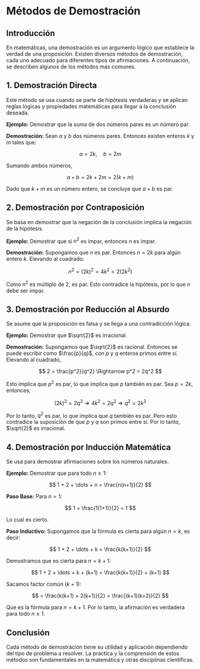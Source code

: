 # Métodos de Demostración

## Introducción

En matemáticas, una demostración es un argumento lógico que establece la verdad de una proposición. Existen diversos métodos de demostración, cada uno adecuado para diferentes tipos de afirmaciones. A continuación, se describen algunos de los métodos más comunes.

## 1. Demostración Directa

Este método se usa cuando se parte de hipótesis verdaderas y se aplican reglas lógicas y propiedades matemáticas para llegar a la conclusión deseada.

**Ejemplo:** Demostrar que la suma de dos números pares es un número par.

**Demostración:**
Sean $a$ y $b$ dos números pares. Entonces existen enteros $k$ y $m$ tales que:

$$
    a = 2k, \quad b = 2m
$$

Sumando ambos números,

$$
    a + b = 2k + 2m = 2(k + m)
$$

Dado que $k + m$ es un número entero, se concluye que $a + b$ es par.

## 2. Demostración por Contraposición

Se basa en demostrar que la negación de la conclusión implica la negación de la hipótesis.

**Ejemplo:** Demostrar que si $n^2$ es impar, entonces $n$ es impar.

**Demostración:**
Supongamos que $n$ es par. Entonces $n = 2k$ para algún entero $k$. Elevando al cuadrado:

$$
    n^2 = (2k)^2 = 4k^2 = 2(2k^2)
$$

Como $n^2$ es múltiplo de 2, es par. Esto contradice la hipótesis, por lo que $n$ debe ser impar.

## 3. Demostración por Reducción al Absurdo

Se asume que la proposición es falsa y se llega a una contradicción lógica.

**Ejemplo:** Demostrar que $\sqrt{2}$ es irracional.

**Demostración:**
Supongamos que $\sqrt{2}$ es racional. Entonces se puede escribir como $\frac{p}{q}$, con $p$ y $q$ enteros primos entre sí. Elevando al cuadrado,

$$
    2 = \frac{p^2}{q^2} \Rightarrow p^2 = 2q^2
$$

Esto implica que $p^2$ es par, lo que implica que $p$ también es par. Sea $p = 2k$, entonces,

$$
    (2k)^2 = 2q^2 \Rightarrow 4k^2 = 2q^2 \Rightarrow q^2 = 2k^2
$$

Por lo tanto, $q^2$ es par, lo que implica que $q$ también es par. Pero esto contradice la suposición de que $p$ y $q$ son primos entre sí. Por lo tanto, $\sqrt{2}$ es irracional.

## 4. Demostración por Inducción Matemática

Se usa para demostrar afirmaciones sobre los números naturales.

**Ejemplo:** Demostrar que para todo $n \geq 1$:

$$
    1 + 2 + \dots + n = \frac{n(n+1)}{2}
$$

**Paso Base:** Para $n = 1$:

$$
    1 = \frac{1(1+1)}{2} = 1
$$

Lo cual es cierto.

**Paso Inductivo:** Supongamos que la fórmula es cierta para algún $n = k$, es decir:

$$
    1 + 2 + \dots + k = \frac{k(k+1)}{2}
$$

Demostramos que es cierta para $n = k + 1$:

$$
    1 + 2 + \dots + k + (k+1) = \frac{k(k+1)}{2} + (k+1)
$$

Sacamos factor común $(k+1)$:

$$
    = \frac{k(k+1) + 2(k+1)}{2} = \frac{(k+1)(k+2)}{2}
$$

Que es la fórmula para $n = k+1$. Por lo tanto, la afirmación es verdadera para todo $n \geq 1$.

## Conclusión

Cada método de demostración tiene su utilidad y aplicación dependiendo del tipo de problema a resolver. La práctica y la comprensión de estos métodos son fundamentales en la matemática y otras disciplinas científicas.
